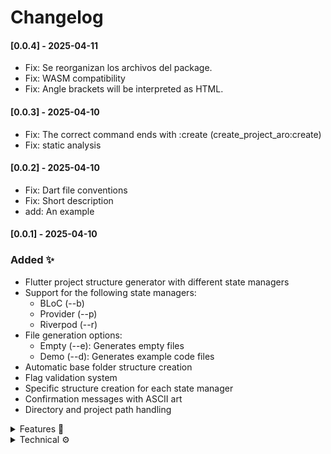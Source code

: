 # Changelog

#### [0.0.4] - 2025-04-11
- Fix: Se reorganizan los archivos del package.
- Fix: WASM compatibility
- Fix: Angle brackets will be interpreted as HTML.

#### [0.0.3] - 2025-04-10
- Fix: The correct command ends with :create (create_project_aro:create)
- Fix: static analysis

#### [0.0.2] - 2025-04-10
- Fix: Dart file conventions
- Fix: Short description 
- add: An example

#### [0.0.1] - 2025-04-10

### Added ✨

- Flutter project structure generator with different state managers
- Support for the following state managers:
  - BLoC (--b)
  - Provider (--p)
  - Riverpod (--r)
- File generation options:
  - Empty (--e): Generates empty files
  - Demo (--d): Generates example code files
- Automatic base folder structure creation
- Flag validation system
- Specific structure creation for each state manager
- Confirmation messages with ASCII art
- Directory and project path handling


<details><summary>Features 🚀</summary>

- Automatic folder structure for presentation layer
- Integration with multiple state managers
- Flexible flag system for customized generation
- Support for demo and empty files

</details>

<details>
<summary>Technical ⚙️</summary>

- Asynchronous implementation for file handling
- Modular system for different state managers
- Flag validation using set intersection
- Directory handling using dart:io

</details>